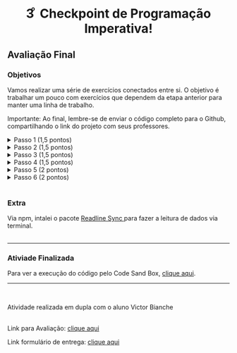 <h1 align="center">3 ͦ Checkpoint de Programação Imperativa!</h1>

<h2> Avaliação Final  </h2>

<h3> Objetivos </h3>

<p>Vamos realizar uma série de exercícios conectados entre si. O objetivo é trabalhar um pouco com exercícios que dependem da etapa anterior para manter uma linha de trabalho.
</p>
<p>
Importante: Ao final, lembre-se de enviar o código completo para o Github, compartilhando o link do projeto com seus professores.
</p>

<details>
<summary>
 Passo 1 (1,5 pontos)
</summary>
Crie um objeto aluno que tenha como atributos: nome (string), quantidade de faltas (number) e notas (array de números). Crie um construtor para ele e importe-o como o módulo aluno.
</details>

<details>
<summary>
Passo 2 (1,5 pontos)
</summary>
Nosso objeto aluno terá o método calcularMedia que retorna a média de suas notas. Também terá um método chamado faltas, que simplesmente aumenta o número de faltas em 1.
</details>

<details>
<summary>
 Passo 3 (1,5 pontos)
</summary>
Em um arquivo diferente, crie o objeto literal curso que tem como atributos: nome do curso (string), nota de aprovação (number), faltas máximas (number) e uma lista de estudantes (um array composto pelos alunos criados no passo 1).
</details>

<details>
<summary>
Passo 4 (1,5 pontos)
</summary>
Crie o método que permite adicionar alunos à lista do curso, ou seja, quando chamamos nosso método em nosso objeto curso, adicionar um aluno a mais na propriedade lista de estudantes do objeto curso.
</details>

<details>
<summary>
Passo 5 (2 pontos)
</summary>
Crie um método para o objeto curso que receba um aluno (como parâmetro) e retorne true se ele aprovou no curso ou false em caso de reprovação. Para ser aprovado, o aluno tem que ter uma média igual ou acima da nota de aprovação  e ter menos faltas que faltas máximas. Se tiver a mesma quantidade, tem que estar 10% acima da nota de aprovação.
</details>

<details>
<summary>
Passo 6 (2 pontos)
</summary>
Crie um método para o objeto curso que percorra a lista de estudantes e retorne um array de booleanos com os resultados se os alunos aprovaram ou não. 
</details>

<br>

<div>
<h3> Extra </h3>
Via npm, intalei o pacote  <a href="https://www.npmjs.com/package/readline-sync"> Readline Sync </a> para fazer a leitura de dados via terminal.
</div>
<br>

---

<h3>Ativiade Finalizada</h3>

<p> Para ver a execução do código pelo Code Sand Box, <a href="https://codesandbox.io/embed/blue-shape-mt9sg?fontsize=14&hidenavigation=1&theme=dark">clique aqui</a>.

---

<br>
 
<p>Atividade realizada em dupla com o aluno Victor Bianche</p>
 
<br>
Link para Avaliação: <a href="https://docs.google.com/document/d/1eogP8YTM-zfPFqy4MMadArEM314Dxvq1/edit#heading=h.gjdgxs"> clique aqui </a>

Link formulário de entrega: <a href="https://docs.google.com/forms/d/e/1FAIpQLSevtrvJ5FbbI2pg2bl60h7HIqI3RH_bI-Y6b8mya-xSa3Lysw/viewform"> clique aqui </a>

